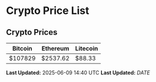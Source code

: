 # Crypto Price List

## Crypto Prices
| Bitcoin | Ethereum | Litecoin |
| ------- | -------- | -------- |
| $107829 | $2537.62 | $88.33 |
**Last Updated:** 2025-06-09 14:40 UTC
**Last Updated:** $DATE$

